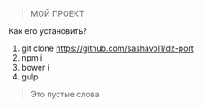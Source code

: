 > МОЙ ПРОЕКТ

Как его установить?

1. git clone https://github.com/sashavol1/dz-port
2. npm i
3. bower i
4. gulp

> Это пустые слова